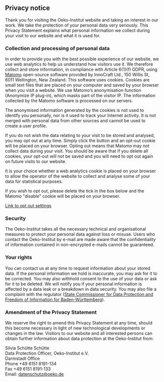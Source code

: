 ## Privacy notice


Thank you for visiting the Oeko-Institut website and taking an interest in our work. We take the protection of your personal data very seriously. This Privacy Statement explains what personal information we collect during your visit to our website and what it is used for.


### Collection and processing of personal data

In order to provide you with the best possible experience of our website, we use web analytics to help us understand how visitors use it. We therefore collect and store information, in compliance with Article 6(1)(f) GDPR, using [Matomo](https://www.matomo.org) open-source software provided by InnoCraft Ltd., 150 Willis St, 6011 Wellington, New Zealand. This software uses cookies. Cookies are small text files that are placed on your computer and saved by your browser when you visit a website. We use Matomo’s anonymisation function (Anonymize IP plug-in), which masks part of the visitor IP. The information collected by the Matomo software is processed on our servers.

The anonymised information generated by the cookies is not used to identify you personally, nor is it used to track your Internet activity. It is not merged with personal data from other sources and cannot be used to create a user profile.

If you do not wish the data relating to your visit to be stored and analysed, you may opt out at any time. Simply click the button and an opt-out cookie will be placed on your browser. Opting out means that Matomo may not collect data during your visit. You should be aware that if you delete all cookies, your opt-out will not be saved and you will need to opt out again on future visits to our website.

It is your choice whether a web analytics cookie is placed on your browser to allow the operator of the website to collect and analyse some of your data for statistical purposes.

If you wish to opt out, please delete the tick in the box below and the Matomo "disable" cookie will be placed on your browser.

<a href="https://www.oeko.de/pwstat/index.php?module=CoreAdminHome&action=optOut&language=en&backgroundColor=DCE2E7&fontColor=&fontSize=14px&fontFamily=Helvetica,Arial,sans-serif" target="_blank">Link to opt out settings</a>

### Security

The Oeko-Institut takes all the necessary technical and organisational measures to protect your personal data against loss or misuse. Users who contact the Oeko-Institut by e-mail are made aware that the confidentiality of information contained in non-encrypted e-mails cannot be guaranteed.


### Your rights

You can contact us at any time to request information about your stored data. If the personal information we hold is inaccurate, you may ask for it to be corrected. You may also withhold consent to the use of your data or ask for it to be deleted. We will notify you if your personal information is affected by a data leak or a breakdown in data security. You may also file a complaint with the regulator ([State Commissioner for Data Protection and Freedom of Information for Baden-Württemberg](https://www.baden-wuerttemberg.datenschutz.de/)).

### Amendment of the Privacy Statement

We reserve the right to amend this Privacy Statement at any time, should this become necessary in light of new technological developments or changes in the law.
Visitors to our website and all interested persons can obtain further information about data protection at the Oeko-Institut from:

Silvia Schütte Schütte  
Data Protection Officer, Oeko-Institut e.V.  
Darmstadt Office  
Phone +49 6151 8191-134  
Fax +49 6151 8191-133  
Email: [datenschutz@oeko.de](mailto:datenschutz@oeko.de) 

